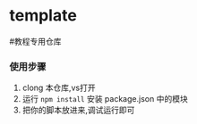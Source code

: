 # template
#教程专用仓库
### 使用步骤
1. clong 本仓库,vs打开
2. 运行 `npm install` 安装 package.json 中的模块
3. 把你的脚本放进来,调试运行即可
